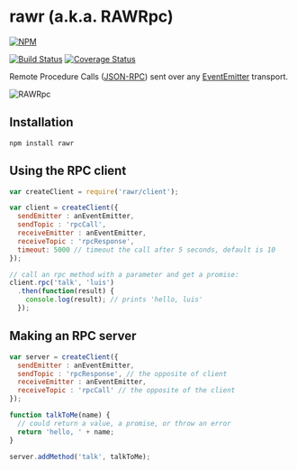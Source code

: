 # rawr (a.k.a. RAWRpc)

[![NPM](https://nodei.co/npm/rawr.png?compact=true)](https://nodei.co/npm/rawr/)

[![Build Status](https://travis-ci.org/iceddev/rawr.svg?branch=master)](https://travis-ci.org/iceddev/rawr) [![Coverage Status](https://coveralls.io/repos/iceddev/rawr/badge.svg?branch=master)](https://coveralls.io/r/iceddev/rawr?branch=master)



Remote Procedure Calls ([JSON-RPC](http://json-rpc.org/wiki/specification)) sent over any [EventEmitter](https://nodejs.org/dist/latest-v8.x/docs/api/events.html#events_class_eventemitter) transport.

![RAWRpc](https://rawgithub.com/phated/badart/master/reptar_rawr.jpg)




## Installation

`npm install rawr`

## Using the RPC client

```javascript
var createClient = require('rawr/client');

var client = createClient({
  sendEmitter : anEventEmitter,
  sendTopic : 'rpcCall',
  receiveEmitter : anEventEmitter,
  receiveTopic : 'rpcResponse',
  timeout: 5000 // timeout the call after 5 seconds, default is 10
});

// call an rpc method with a parameter and get a promise:
client.rpc('talk', 'luis')
  .then(function(result) {
    console.log(result); // prints 'hello, luis'
  });

```


## Making an RPC server

```javascript
var server = createClient({
  sendEmitter : anEventEmitter,
  sendTopic : 'rpcResponse', // the opposite of client
  receiveEmitter : anEventEmitter,
  receiveTopic : 'rpcCall' // the opposite of the client
});

function talkToMe(name) {
  // could return a value, a promise, or throw an error
  return 'hello, ' + name;
}

server.addMethod('talk', talkToMe);

```
